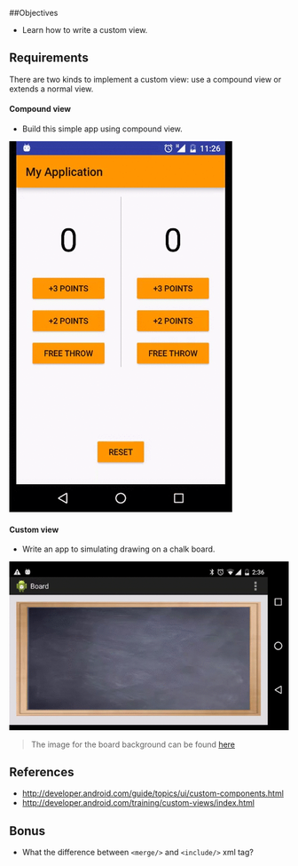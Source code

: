 ##Objectives
* Learn how to write a custom view.

## Requirements
There are two kinds to implement a custom view: use a compound view or extends a normal view.

#### Compound view
* Build this simple app using compound view.

![Compound view](images/ex9/ex91/compound_view.gif)

#### Custom view
* Write an app to simulating drawing on a chalk board.

![Chalk board](images/ex9/ex91/drawing.gif)

> The image for the board background can be found [here](chalkboard.png)


## References
*  http://developer.android.com/guide/topics/ui/custom-components.html
* http://developer.android.com/training/custom-views/index.html

## Bonus
* What the difference between `<merge/>` and `<include/>` xml tag?
